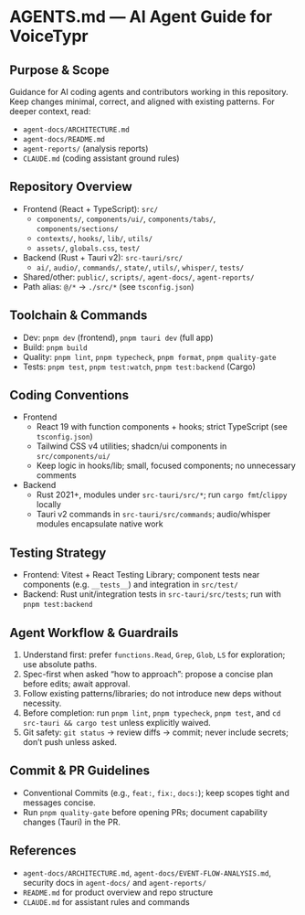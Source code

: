 # AGENTS.md — AI Agent Guide for VoiceTypr

## Purpose & Scope
Guidance for AI coding agents and contributors working in this repository. Keep changes minimal, correct, and aligned with existing patterns. For deeper context, read:
- `agent-docs/ARCHITECTURE.md`
- `agent-docs/README.md`
- `agent-reports/` (analysis reports)
- `CLAUDE.md` (coding assistant ground rules)

## Repository Overview
- Frontend (React + TypeScript): `src/`
  - `components/`, `components/ui/`, `components/tabs/`, `components/sections/`
  - `contexts/`, `hooks/`, `lib/`, `utils/`
  - `assets/`, `globals.css`, `test/`
- Backend (Rust + Tauri v2): `src-tauri/src/`
  - `ai/`, `audio/`, `commands/`, `state/`, `utils/`, `whisper/`, `tests/`
- Shared/other: `public/`, `scripts/`, `agent-docs/`, `agent-reports/`
- Path alias: `@/*` → `./src/*` (see `tsconfig.json`)

## Toolchain & Commands
- Dev: `pnpm dev` (frontend), `pnpm tauri dev` (full app)
- Build: `pnpm build`
- Quality: `pnpm lint`, `pnpm typecheck`, `pnpm format`, `pnpm quality-gate`
- Tests: `pnpm test`, `pnpm test:watch`, `pnpm test:backend` (Cargo)

## Coding Conventions
- Frontend
  - React 19 with function components + hooks; strict TypeScript (see `tsconfig.json`)
  - Tailwind CSS v4 utilities; shadcn/ui components in `src/components/ui/`
  - Keep logic in hooks/lib; small, focused components; no unnecessary comments
- Backend
  - Rust 2021+, modules under `src-tauri/src/*`; run `cargo fmt`/`clippy` locally
  - Tauri v2 commands in `src-tauri/src/commands`; audio/whisper modules encapsulate native work

## Testing Strategy
- Frontend: Vitest + React Testing Library; component tests near components (e.g. `__tests__`) and integration in `src/test/`
- Backend: Rust unit/integration tests in `src-tauri/src/tests`; run with `pnpm test:backend`

## Agent Workflow & Guardrails
1. Understand first: prefer `functions.Read`, `Grep`, `Glob`, `LS` for exploration; use absolute paths.
2. Spec-first when asked “how to approach”: propose a concise plan before edits; await approval.
3. Follow existing patterns/libraries; do not introduce new deps without necessity.
4. Before completion: run `pnpm lint`, `pnpm typecheck`, `pnpm test`, and `cd src-tauri && cargo test` unless explicitly waived.
5. Git safety: `git status` → review diffs → commit; never include secrets; don’t push unless asked.

## Commit & PR Guidelines
- Conventional Commits (e.g., `feat:`, `fix:`, `docs:`); keep scopes tight and messages concise.
- Run `pnpm quality-gate` before opening PRs; document capability changes (Tauri) in the PR.

## References
- `agent-docs/ARCHITECTURE.md`, `agent-docs/EVENT-FLOW-ANALYSIS.md`, security docs in `agent-docs/` and `agent-reports/`
- `README.md` for product overview and repo structure
- `CLAUDE.md` for assistant rules and commands
